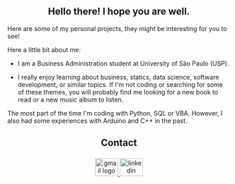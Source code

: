 <h2 align="center">Hello there! I hope you are well.</h2>
Here are some of my personal projects, they might be interesting for you to see!

Here a little bit about me:

- I am a Business Administration student at University of São Paulo (USP).

- I really enjoy learning about business, statics, data science, software development, or similar topics. If I'm  not coding or searching for some of these themes, you will probably find me looking for a new book to read or a new music album to listen.

The most part of the time I'm coding with Python, SQL or VBA. However, I also had some experiences with Arduino and C++ in the past.

###

<h2 align="center">Contact</h2>

###

<div align="center">
  <a href="mailto:ygormiguel.reis@gmail.com">
    <img src="https://raw.githubusercontent.com/maurodesouza/profile-readme-generator/master/src/assets/icons/social/gmail/default.svg" width="52" height="40" alt="gmail logo"  />
  </a>
  <a href="https://www.linkedin.com/in/ygorronnan/">
    <img src="https://raw.githubusercontent.com/maurodesouza/profile-readme-generator/master/src/assets/icons/social/linkedin/default.svg" width="52" height="40" alt="linkedin logo"  />
  </a>
</div>

###
